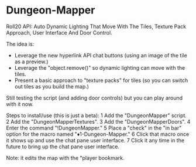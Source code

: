 # Dungeon-Mapper
Roll20 API: Auto Dynamic Lighting That Move With The Tiles, Texture Pack Approach, User Interface And Door Control.

The idea is:
* Leverage the new hyperlink API chat buttons (using an image of the tile as a preview.)
* Leverage the "object.remove()" so dynamic lighting can move with the tiles.
* Present a basic approach to "texture packs" for tiles (so you can switch out tiles as you build the map.)

Still testing the script (and adding door controls) but you can play around with it now.

Steps to install/use (this is just a beta):
1 Add the "DungeonMapper" script.
2 Add the "DungeonMapperTextures".
3 Add the "DungeonMapperDoors".
4 Enter the command "!DungeonMapper."
5 Place a "check" in the "in bar" option for the macro named "♦1-Dungeon-Mapper."
6 Click that macro once it shows up and use the chat pane user interface.
7 Click it any time in the future to bring up the chat pane user interface.

Note: it edits the map with the "player bookmark.
